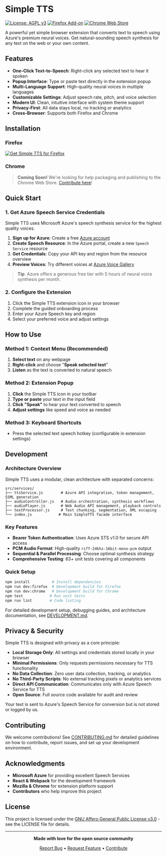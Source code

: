 # Simple TTS

[![License: AGPL v3](https://img.shields.io/badge/License-AGPL%20v3-blue.svg)](https://www.gnu.org/licenses/agpl-3.0)
[![Firefox Add-on](https://img.shields.io/amo/v/simple-tts?label=Firefox&logo=firefox)](https://addons.mozilla.org/en-US/firefox/addon/simple-tts/)
[![Chrome Web Store](https://img.shields.io/badge/Chrome-Coming%20Soon-lightgrey?logo=google-chrome)](#installation)

A powerful yet simple browser extension that converts text to speech using Azure's premium neural voices. Get natural-sounding speech synthesis for any text on the web or your own content.

## Features

- **One-Click Text-to-Speech**: Right-click any selected text to hear it spoken
- **Popup Interface**: Type or paste text directly in the extension popup
- **Multi-Language Support**: High-quality neural voices in multiple languages
- **Customizable Settings**: Adjust speech rate, pitch, and voice selection
- **Modern UI**: Clean, intuitive interface with system theme support
- **Privacy-First**: All data stays local, no tracking or analytics
- **Cross-Browser**: Supports both Firefox and Chrome

## Installation

### Firefox
[![Get Simple TTS for Firefox](https://blog.mozilla.org/addons/files/2015/11/get-the-addon.png)](https://addons.mozilla.org/en-US/firefox/addon/simple-tts/)

### Chrome
> **Coming Soon!** We're looking for help packaging and publishing to the Chrome Web Store. [Contribute here](#contributing)!

## Quick Start

### 1. Get Azure Speech Service Credentials

Simple TTS uses Microsoft Azure's speech synthesis service for the highest quality voices.

1. **Sign up for Azure**: Create a free [Azure account](https://azure.microsoft.com)
2. **Create Speech Resource**: In the Azure portal, create a new `Speech Service` resource
3. **Get Credentials**: Copy your API key and region from the resource overview
4. **Preview Voices**: Try different voices at [Azure Voice Gallery](https://speech.microsoft.com/portal/voicegallery)

> **Tip**: Azure offers a generous free tier with 5 hours of neural voice synthesis per month.

### 2. Configure the Extension

1. Click the Simple TTS extension icon in your browser
2. Complete the guided onboarding process
3. Enter your Azure Speech key and region
4. Select your preferred voice and adjust settings

## How to Use

### Method 1: Context Menu (Recommended)
1. **Select text** on any webpage
2. **Right-click** and choose "**Speak selected text**"
3. **Listen** as the text is converted to natural speech

### Method 2: Extension Popup
1. **Click** the Simple TTS icon in your toolbar
2. **Type or paste** your text in the input field
3. **Click "Speak"** to hear your text converted to speech
4. **Adjust settings** like speed and voice as needed

### Method 3: Keyboard Shortcuts
- Press the selected text speech hotkey (configurable in extension settings)

## Development

### Architecture Overview

Simple TTS uses a modular, clean architecture with separated concerns:

```
src/services/
├── ttsService.js        # Azure API integration, token management, SSML generation
├── audioController.js   # Audio orchestration, synthesis workflows
├── audioPlayer.js       # Web Audio API management, playback controls
├── textProcessor.js     # Text chunking, segmentation, XML escaping
└── index.js            # Main SimpleTTS facade interface
```

### Key Features
- **Bearer Token Authentication**: Uses Azure STS v1.0 for secure API access
- **PCM Audio Format**: High-quality `riff-24khz-16bit-mono-pcm` output
- **Sequential & Parallel Processing**: Choose optimal synthesis strategy
- **Comprehensive Testing**: 63+ unit tests covering all components

### Quick Setup
```bash
npm install          # Install dependencies
npm run dev:firefox  # Development build for Firefox
npm run dev:chrome   # Development build for Chrome
npm test            # Run unit tests
npm run lint        # Code linting
```

For detailed development setup, debugging guides, and architecture documentation, see [DEVELOPMENT.md](DEVELOPMENT.md).

## Privacy & Security

Simple TTS is designed with privacy as a core principle:

- **Local Storage Only**: All settings and credentials stored locally in your browser
- **Minimal Permissions**: Only requests permissions necessary for TTS functionality
- **No Data Collection**: Zero user data collection, tracking, or analytics
- **No Third-Party Scripts**: No external tracking pixels or analytics services
- **Direct API Communication**: Communicates only with Azure Speech Service for TTS
- **Open Source**: Full source code available for audit and review

Your text is sent to Azure's Speech Service for conversion but is not stored or logged by us.

## Contributing

We welcome contributions! See [CONTRIBUTING.md](CONTRIBUTING.md) for detailed guidelines on how to contribute, report issues, and set up your development environment.

## Acknowledgments

- **Microsoft Azure** for providing excellent Speech Services
- **React & Webpack** for the development framework
- **Mozilla & Chrome** for extension platform support
- **Contributors** who help improve this project

## License

This project is licensed under the [GNU Affero General Public License v3.0](LICENSE) - see the LICENSE file for details.

---

<div align="center">

**Made with love for the open source community**

[Report Bug](https://github.com/mingsterism/simple-tts/issues) • [Request Feature](https://github.com/mingsterism/simple-tts/issues) • [Contribute](https://github.com/mingsterism/simple-tts/pulls)

</div>
